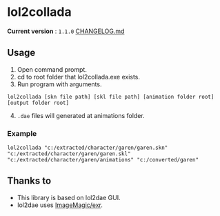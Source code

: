 # lol2collada

**Current version** : `1.1.0` [CHANGELOG.md](https://github.com/cqtd/lol2collada/blob/main/CHANGELOG.md)



## Usage

1. Open command prompt.
2. cd to root folder that lol2collada.exe exists.
3. Run program with arguments.

```batch
lol2collada [skn file path] [skl file path] [animation folder root] [output folder root]
```

4. `.dae` files will generated at animations folder.

### Example

```batch
lol2collada "c:/extracted/character/garen/garen.skn" "c:/extracted/character/garen/garen.skl" "c:/extracted/character/garen/animations" "c:/converted/garen"
```



## Thanks to

- This library is based on lol2dae GUI.
- lol2dae uses [ImageMagic/exr](https://github.com/ImageMagick/exr).